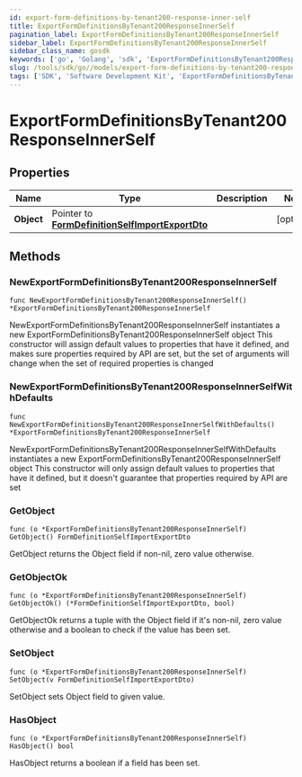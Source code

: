 ```yaml
---
id: export-form-definitions-by-tenant200-response-inner-self
title: ExportFormDefinitionsByTenant200ResponseInnerSelf
pagination_label: ExportFormDefinitionsByTenant200ResponseInnerSelf
sidebar_label: ExportFormDefinitionsByTenant200ResponseInnerSelf
sidebar_class_name: gosdk
keywords: ['go', 'Golang', 'sdk', 'ExportFormDefinitionsByTenant200ResponseInnerSelf', 'ExportFormDefinitionsByTenant200ResponseInnerSelf'] 
slug: /tools/sdk/go//models/export-form-definitions-by-tenant200-response-inner-self
tags: ['SDK', 'Software Development Kit', 'ExportFormDefinitionsByTenant200ResponseInnerSelf', 'ExportFormDefinitionsByTenant200ResponseInnerSelf']
---
```


# ExportFormDefinitionsByTenant200ResponseInnerSelf

## Properties

Name | Type | Description | Notes
------------ | ------------- | ------------- | -------------
**Object** | Pointer to [**FormDefinitionSelfImportExportDto**](form-definition-self-import-export-dto) |  | [optional] 

## Methods

### NewExportFormDefinitionsByTenant200ResponseInnerSelf

`func NewExportFormDefinitionsByTenant200ResponseInnerSelf() *ExportFormDefinitionsByTenant200ResponseInnerSelf`

NewExportFormDefinitionsByTenant200ResponseInnerSelf instantiates a new ExportFormDefinitionsByTenant200ResponseInnerSelf object
This constructor will assign default values to properties that have it defined,
and makes sure properties required by API are set, but the set of arguments
will change when the set of required properties is changed

### NewExportFormDefinitionsByTenant200ResponseInnerSelfWithDefaults

`func NewExportFormDefinitionsByTenant200ResponseInnerSelfWithDefaults() *ExportFormDefinitionsByTenant200ResponseInnerSelf`

NewExportFormDefinitionsByTenant200ResponseInnerSelfWithDefaults instantiates a new ExportFormDefinitionsByTenant200ResponseInnerSelf object
This constructor will only assign default values to properties that have it defined,
but it doesn't guarantee that properties required by API are set

### GetObject

`func (o *ExportFormDefinitionsByTenant200ResponseInnerSelf) GetObject() FormDefinitionSelfImportExportDto`

GetObject returns the Object field if non-nil, zero value otherwise.

### GetObjectOk

`func (o *ExportFormDefinitionsByTenant200ResponseInnerSelf) GetObjectOk() (*FormDefinitionSelfImportExportDto, bool)`

GetObjectOk returns a tuple with the Object field if it's non-nil, zero value otherwise
and a boolean to check if the value has been set.

### SetObject

`func (o *ExportFormDefinitionsByTenant200ResponseInnerSelf) SetObject(v FormDefinitionSelfImportExportDto)`

SetObject sets Object field to given value.

### HasObject

`func (o *ExportFormDefinitionsByTenant200ResponseInnerSelf) HasObject() bool`

HasObject returns a boolean if a field has been set.


